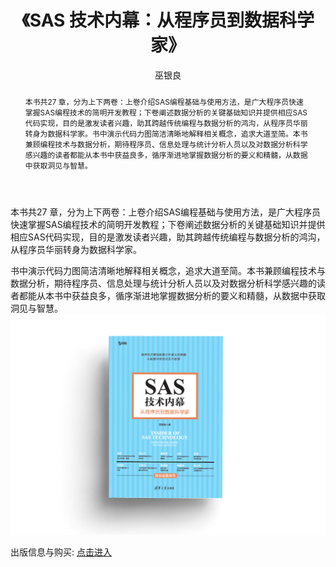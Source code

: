 ﻿---
layout: post
title: 《SAS 技术内幕：从程序员到数据科学家》
author: 巫银良
tags: [tag1 tag2]
comments: true 
abstract: 本书共27 章，分为上下两卷：上卷介绍SAS编程基础与使用方法，是广大程序员快速掌握SAS编程技术的简明开发教程；下卷阐述数据分析的关键基础知识并提供相应SAS代码实现，目的是激发读者兴趣，助其跨越传统编程与数据分析的鸿沟，从程序员华丽转身为数据科学家。书中演示代码力图简洁清晰地解释相关概念，追求大道至简。本书兼顾编程技术与数据分析，期待程序员、信息处理与统计分析人员以及对数据分析科学感兴趣的读者都能从本书中获益良多，循序渐进地掌握数据分析的要义和精髓，从数据中获取洞见与智慧。
category:
- 
---

本书共27 章，分为上下两卷：上卷介绍SAS编程基础与使用方法，是广大程序员快速掌握SAS编程技术的简明开发教程；下卷阐述数据分析的关键基础知识并提供相应SAS代码实现，目的是激发读者兴趣，助其跨越传统编程与数据分析的鸿沟，从程序员华丽转身为数据科学家。  

书中演示代码力图简洁清晰地解释相关概念，追求大道至简。本书兼顾编程技术与数据分析，期待程序员、信息处理与统计分析人员以及对数据分析科学感兴趣的读者都能从本书中获益良多，循序渐进地掌握数据分析的要义和精髓，从数据中获取洞见与智慧。    
 <a href='http://www.tup.tsinghua.edu.cn/booksCenter/books_index.html'> <img src='/images/sasinsider.jpg' alt="《SAS 技术内幕：从程序员到数据科学家》" style="border:none;background:none;">  </a>  
 
出版信息与购买: <a href="http://www.tup.tsinghua.edu.cn/booksCenter/book_07768401.html">点击进入</a>
   

